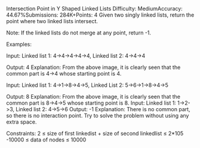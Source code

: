 Intersection Point in Y Shaped Linked Lists
Difficulty: MediumAccuracy: 44.67%Submissions: 284K+Points: 4
Given two singly linked lists, return the point where two linked lists intersect.

Note: If the linked lists do not merge at any point, return -1.

Examples:

Input: Linked list 1: 4->4->4->4->4, Linked list 2: 4->4->4
 
Output: 4
Explanation: From the above image, it is clearly seen that the common part is 4->4 whose starting point is 4.

Input: Linked list 1: 4->1->8->4->5, Linked List 2: 5->6->1->8->4->5
 
Output: 8
Explanation: From the above image, it is clearly seen that the common part is 8->4->5 whose starting point is 8.
Input: Linked list 1: 1->2->3, Linked list 2: 4->5->6
Output: -1
Explanation: There is no common part, so there is no interaction point.
Try to solve the problem without using any extra space.

Constraints:
2 ≤ size of first linkedist + size of second linkedlist ≤ 2*105
-10000 ≤ data of nodes ≤ 10000